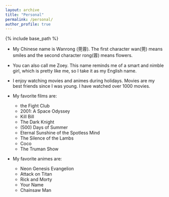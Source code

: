 ```yaml
---
layout: archive
title: "Personal"
permalink: /personal/
author_profile: true
---
```


{% include base_path %}

- My Chinese name is Wanrong (莞蓉). The first character wan(莞) means smiles and the second character rong(蓉) means flowers. 

- You can also call me Zoey. This name reminds me of a smart and nimble girl, which is pretty like me, so I take it as my English name.

- I enjoy watching movies and animes during holidays. Movies are my best friends since I was young. I have watched over 1000 movies.

- My favorite films are: 
    - the Fight Club
    - 2001: A Space Odyssey
    - Kill Bill
    - The Dark Knight
    - (500) Days of Summer
    - Eternal Sunshine of the Spotless Mind
    - The Silence of the Lambs
    - Coco
    - The Truman Show

- My favorite animes are:
    - Neon Genesis Evangelion
    - Attack on Titan
    - Rick and Morty
    - Your Name
    - Chainsaw Man